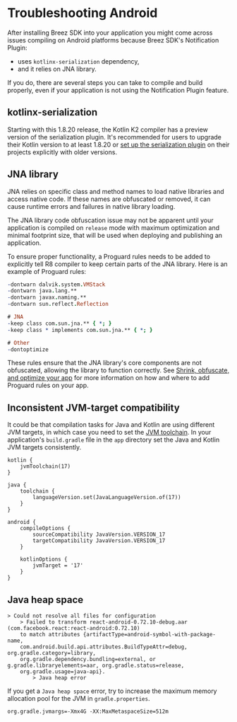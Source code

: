 # Troubleshooting Android

After installing Breez SDK into your application you might come across issues compiling on Android platforms because Breez SDK's Notification Plugin: 
- uses `kotlinx-serialization` dependency,
- and it relies on JNA library.

If you do, there are several steps you can take to compile and build properly, even if your application is not using the Notification Plugin feature.

## kotlinx-serialization

Starting with this 1.8.20 release, the Kotlin K2 compiler has a preview version of the serialization plugin. It's recommended for users to upgrade their Kotlin version to at least 1.8.20 or [set up the serialization plugin](https://github.com/Kotlin/kotlinx.serialization?tab=readme-ov-file#setup) on their projects explicitly with older versions.

## JNA library

JNA relies on specific class and method names to load native libraries and access native code. If these names are obfuscated or removed, it can cause runtime errors and failures in native library loading. 

The JNA library code obfuscation issue may not be apparent until your application is compiled on `release` mode with maximum optimization and minimal footprint size, that will be used when deploying and publishing an application.

To ensure proper functionality, a Proguard rules needs to be added to explicitly tell R8 compiler to keep certain parts of the JNA library. Here is an example of Proguard rules:
```pro
-dontwarn dalvik.system.VMStack
-dontwarn java.lang.**
-dontwarn javax.naming.**
-dontwarn sun.reflect.Reflection

# JNA
-keep class com.sun.jna.** { *; }
-keep class * implements com.sun.jna.** { *; }

# Other
-dontoptimize
```

These rules ensure that the JNA library's core components are not obfuscated, allowing the library to function correctly. See [Shrink, obfuscate, and optimize your app](https://developer.android.com/build/shrink-code) for more information on how and where to add Proguard rules on your app.

## Inconsistent JVM-target compatibility

It could be that compilation tasks for Java and Kotlin are using different JVM targets, in which case you need to set the [JVM toolchain](https://kotl.in/gradle/jvm/toolchain). In your application's `build.gradle` file in the `app` directory set the Java and Kotlin JVM targets consistently. 
```
kotlin {
    jvmToolchain(17)
}

java {
    toolchain {
        languageVersion.set(JavaLanguageVersion.of(17))
    }
}

android {
    compileOptions {
        sourceCompatibility JavaVersion.VERSION_17
        targetCompatibility JavaVersion.VERSION_17
    }

    kotlinOptions {
        jvmTarget = '17'
    }
}
```

## Java heap space

```
> Could not resolve all files for configuration
    > Failed to transform react-android-0.72.10-debug.aar (com.facebook.react:react-android:0.72.10) 
    to match attributes {artifactType=android-symbol-with-package-name, 
    com.android.build.api.attributes.BuildTypeAttr=debug, org.gradle.category=library, 
    org.gradle.dependency.bundling=external, or g.gradle.libraryelements=aar, org.gradle.status=release, 
    org.gradle.usage=java-api}. 
        > Java heap error
```

If you get a `Java heap space` error, try to increase the maximum memory allocation pool for the JVM in `gradle.properties`.

```
org.gradle.jvmargs=-Xmx4G -XX:MaxMetaspaceSize=512m
```